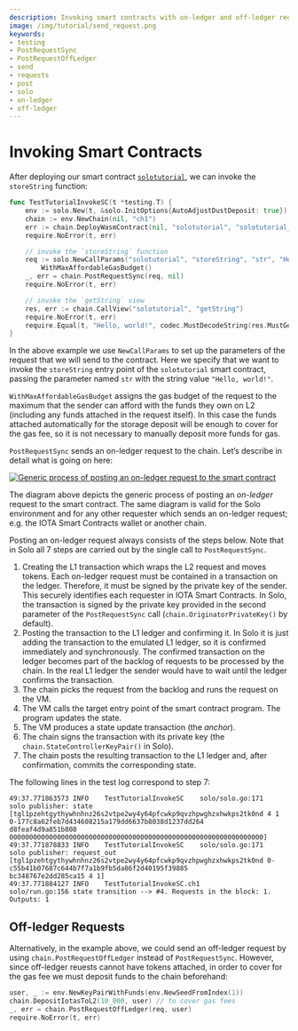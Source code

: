 ```yaml
---
description: Invoking smart contracts with on-ledger and off-ledger requests with Solo.
image: /img/tutorial/send_request.png
keywords:
- testing
- PostRequestSync
- PostRequestOffLedger
- send
- requests
- post
- solo
- on-ledger
- off-ledger
---
```

# Invoking Smart Contracts

After deploying our smart contract [`solotutorial`](https://github.com/iotaledger/wasp/tree/develop/documentation/tutorial-examples/src/solotutorial.rs), we can invoke the `storeString` function:

```go
func TestTutorialInvokeSC(t *testing.T) {
	env := solo.New(t, &solo.InitOptions{AutoAdjustDustDeposit: true})
	chain := env.NewChain(nil, "ch1")
	err := chain.DeployWasmContract(nil, "solotutorial", "solotutorial_bg.wasm")
	require.NoError(t, err)

	// invoke the `storeString` function
	req := solo.NewCallParams("solotutorial", "storeString", "str", "Hello, world!").
		WithMaxAffordableGasBudget()
	_, err = chain.PostRequestSync(req, nil)
	require.NoError(t, err)

	// invoke the `getString` view
	res, err := chain.CallView("solotutorial", "getString")
	require.NoError(t, err)
	require.Equal(t, "Hello, world!", codec.MustDecodeString(res.MustGet("str")))
}
```

In the above example we use `NewCallParams` to set up the parameters of the request that we will send to the contract. Here we specify that we want to invoke the `storeString` entry point of the `solotutorial` smart contract, passing the parameter named `str` with the string value `"Hello, world!"`.

`WithMaxAffordableGasBudget` assigns the gas budget of the request to the maximum that the sender can afford with the funds they own on L2 (including any funds attached in the request itself).
In this case the funds attached automatically for the storage deposit will be enough to cover for the gas fee, so it is not necessary to manually deposit more funds for gas.

`PostRequestSync` sends an on-ledger request to the chain. Let’s describe in detail what is going on here:

[![Generic process of posting an on-ledger request to the smart contract](/img/tutorial/send_request.png)](/img/tutorial/send_request.png)

The diagram above depicts the generic process of posting an _on-ledger_ request to the smart contract.
The same diagram is valid for the Solo environment and for any other requester which sends an on-ledger request; e.g. the IOTA Smart Contracts wallet or another chain.

Posting an on-ledger request always consists of the steps below.
Note that in Solo all 7 steps are carried out by the single call to `PostRequestSync`.

1. Creating the L1 transaction which wraps the L2 request and moves tokens.
   Each on-ledger request must be contained in a transaction on the ledger.
   Therefore, it must be signed by the private key of the sender.
   This securely identifies each requester in IOTA Smart Contracts.
   In Solo, the transaction is signed by the private key provided in the second parameter of the `PostRequestSync` call (`chain.OriginatorPrivateKey()` by default).
2. Posting the transaction to the L1 ledger and confirming it.
   In Solo it is just adding the transaction to the emulated L1 ledger, so it is confirmed immediately and synchronously.
   The confirmed transaction on the ledger becomes part of the backlog of requests to be processed by the chain.
   In the real L1 ledger the sender would have to wait until the ledger confirms the transaction.
3. The chain picks the request from the backlog and runs the request on the VM.
4. The VM calls the target entry point of the smart contract program. The
   program updates the state.
5. The VM produces a state update transaction (the _anchor_).
6. The chain signs the transaction with its private key (the `chain.StateControllerKeyPair()` in Solo).
7. The chain posts the resulting transaction to the L1 ledger and, after confirmation, commits the corresponding state.

The following lines in the test log correspond to step 7:

```log
49:37.771863573 INFO    TestTutorialInvokeSC    solo/solo.go:171        solo publisher: state [tgl1pzehtgythywhnhnz26s2vtpe2wy4y64pfcwkp9qvzhpwghzxhwkps2tk0nd 4 1 0-177c8a62feb7d434608215a179dd6637b8038d1237dd264
d8feaf4d9a851b808 0000000000000000000000000000000000000000000000000000000000000000]
49:37.771878833 INFO    TestTutorialInvokeSC    solo/solo.go:171        solo publisher: request_out [tgl1pzehtgythywhnhnz26s2vtpe2wy4y64pfcwkp9qvzhpwghzxhwkps2tk0nd 0-c55b41b07687c644b7f7a1b9fb5da86f2d40195f39885
bc348767e2dd285ca15 4 1]
49:37.771884127 INFO    TestTutorialInvokeSC.ch1        solo/run.go:156 state transition --> #4. Requests in the block: 1. Outputs: 1
```

## Off-ledger Requests

Alternatively, in the example above, we could send an off-ledger request by using `chain.PostRequestOffLedger` instead of `PostRequestSync`.
However, since off-ledger reuests cannot have tokens attached, in order to cover for the gas fee we must deposit funds to the chain beforehand:

```go
user, _ := env.NewKeyPairWithFunds(env.NewSeedFromIndex(1))
chain.DepositIotasToL2(10_000, user) // to cover gas fees
_, err = chain.PostRequestOffLedger(req, user)
require.NoError(t, err)
```
